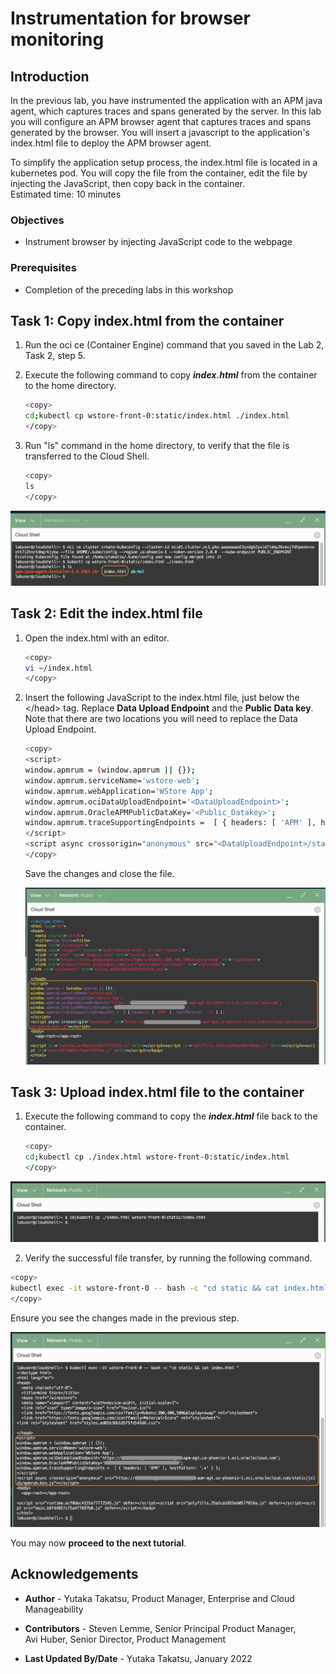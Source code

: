 # Instrumentation for browser monitoring

## Introduction

In the previous lab, you have instrumented the application with an APM java agent, which captures traces and spans generated by the server. In this lab you will configure an APM browser agent that captures traces and spans generated by the browser. You will insert a javascript to the application's index.html file to deploy the APM browser agent.

To simplify the application setup process, the index.html file is located in a kubernetes pod. You will copy the file from the container, edit the file by injecting the JavaScript, then copy back in the container.  
Estimated time: 10 minutes

### Objectives

* Instrument browser by injecting JavaScript code to the webpage

### Prerequisites

* Completion of the preceding labs in this workshop

## **Task 1**: Copy index.html from the container

1. Run the oci ce (Container Engine) command that you saved in the Lab 2, Task 2, step 5.
2. Execute the following command to copy ***index.html*** from the container to the home directory.

    ``` bash
    <copy>
    cd;kubectl cp wstore-front-0:static/index.html ./index.html
    </copy>
    ```

3.	Run "ls" command in the home directory, to verify that the file is transferred to the Cloud Shell.

    ``` bash
    <copy>
    ls
    </copy>
    ```

   ![Oracle Cloud console, Cloud Shell](images/5-1-1-cloudshell.png " ")

## **Task 2**: Edit the index.html file

1.	Open the index.html with an editor.

    ```bash
    <copy>
    vi ~/index.html
    </copy>
    ```

2. Insert the following JavaScript to the index.html file, just below the &lt;/head&gt; tag. Replace **Data Upload Endpoint** and the **Public Data key**. Note that there are two locations you will need to replace the Data Upload Endpoint.


    ```bash
    <copy>
    <script>
    window.apmrum = (window.apmrum || {});
    window.apmrum.serviceName='wstore-web';
    window.apmrum.webApplication='WStore App';
    window.apmrum.ociDataUploadEndpoint='<DataUploadEndpoint>';
    window.apmrum.OracleAPMPublicDataKey='<Public_Datakey>';
    window.apmrum.traceSupportingEndpoints =  [ { headers: [ 'APM' ], hostPattern: '.*' } ];
    </script>
    <script async crossorigin="anonymous" src="<DataUploadEndpoint>/static/jslib/apmrum.min.js"></script>
    </copy>
    ```
    Save the changes and close the file.

    ![Oracle Cloud console, Cloud Shell](images/5-1-2-cloudshell.png " ")

## **Task 3**: Upload index.html file to the container

1. Execute the following command to copy the ***index.html*** file back to the container.

   ``` bash
   <copy>
   cd;kubectl cp ./index.html wstore-front-0:static/index.html
   </copy>
   ```
  ![Oracle Cloud console, Cloud Shell](images/5-1-4-cloudshell.png " ")

2. Verify the successful file transfer, by running the following command.


  ``` bash
  <copy>
  kubectl exec -it wstore-front-0 -- bash -c "cd static && cat index.html "
  </copy>
  ```
  Ensure you see the changes made in the previous step.

  ![Oracle Cloud console, Cloud Shell](images/5-1-3-cloudshell.png " ")

You may now **proceed to the next tutorial**.

## Acknowledgements

* **Author** - Yutaka Takatsu, Product Manager, Enterprise and Cloud Manageability
- **Contributors** - Steven Lemme, Senior Principal Product Manager,  
Avi Huber, Senior Director, Product Management
* **Last Updated By/Date** - Yutaka Takatsu, January 2022
